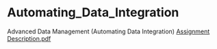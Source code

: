 # Automating_Data_Integration
Advanced Data Management (Automating Data Integration)
[Assignment Description.pdf](https://github.com/BrennanMcHugh/Automating_Data_Integration/files/9639434/Assignment.Description.pdf)
